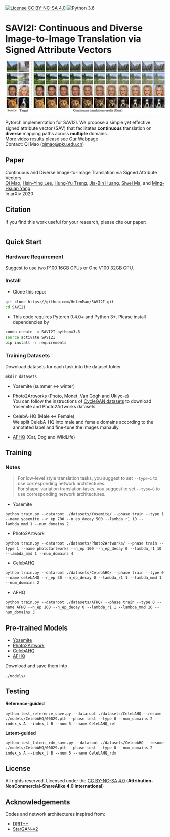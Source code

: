 [![License CC BY-NC-SA 4.0](https://img.shields.io/badge/license-CC4.0-blue.svg)](https://raw.githubusercontent.com/nvlabs/SPADE/master/LICENSE.md)
![Python 3.6](https://img.shields.io/badge/python-3.6-green.svg)

# SAVI2I: Continuous and Diverse Image-to-Image Translation via Signed Attribute Vectors

<img src='imgs/teaser.png' width="1200px">

Pytorch implementation for SAVI2I. We propose a simple yet effective signed attribute vector (SAV) that facilitates **continuous** translation on **diverse** mapping paths across **multiple** domains. 
<br>
More video results please see [Our Webpage](https://helenmao.github.io/SAVI2I/)
<br>
Contact: Qi Mao (qimao@pku.edu.cn)

## Paper
Continuous and Diverse Image-to-Image Translation via Signed Attribute Vectors<br>
[Qi Mao](https://sites.google.com/view/qi-mao/), [Hsin-Ying Lee](https://research.snap.com/team/hsin-ying-lee/), [Hung-Yu Tseng](https://sites.google.com/site/hytseng0509/), [Jia-Bin Huang](https://filebox.ece.vt.edu/~jbhuang/), [Siwei Ma](https://scholar.google.com/citations?user=y3YqlaUAAAAJ&hl=zh-CN), and [Ming-Hsuan Yang](http://faculty.ucmerced.edu/mhyang/)<br>
In arXiv 2020

## Citation
If you find this work useful for your research, please cite our paper:

```

```

## Quick Start


### Hardware Requirement
Suggest to use two P100 16GB GPUs or One V100 32GB GPU.


### Install
- Clone this repo:
```bash
git clone https://github.com/HelenMao/SAVI2I.git
cd SAVI2I
```
- This code requires Pytorch 0.4.0+ and Python 3+. Please install dependencies by
```bash
conda create -n SAVI2I python=3.6
source activate SAVI2I
pip install -r requirements 
```

### Training Datasets
Download datasets for each task into the dataset folder
```
mkdir datasets
```
- Yosemite  (summer <-> winter) 
- Photo2Artworks (Photo, Monet, Van Gogh and Ukiyo-e) <br>
You can follow the instructions of [CycleGAN datasets](https://github.com/junyanz/pytorch-CycleGAN-and-pix2pix/blob/master/docs/datasets.md) to download Yosemite and Photo2Artworks datasets.

- CelebA-HQ (Male  <-> Female)  <br> 
We split CelebA-HQ into male and female domains according to the annotated label and fine-tune the images manaully. 
- [AFHQ](https://github.com/clovaai/stargan-v2/blob/master/README.md#animal-faces-hq-dataset-afhq)  (Cat, Dog and WildLife)

## Training

### Notes
> For low-level style translation tasks, you suggest to set ```--type=1``` to use corresponding network architectures. <br>
> For shape-variation translation tasks, you suggest to set ```--type=0``` to use corresponding network architectures.


- Yosemite
```
python train.py --dataroot ./datasets/Yosemite/ --phase train --type 1 --name yosemite --n_ep 700 --n_ep_decay 500 --lambda_r1 10 --lambda_mmd 1 --num_domains 2
```
- Photo2Artwork
```
python train.py --dataroot ./datasets/Photo2Artworks/ --phase train --type 1 --name photo2artworks --n_ep 100 --n_ep_decay 0 --lambda_r1 10 --lambda_mmd 1 --num_domains 4
```
- CelebAHQ
```
python train.py --dataroot ./datasets/CelebAHQ/ --phase train --type 0 --name celebAHQ --n_ep 30 --n_ep_decay 0 --lambda_r1 1 --lambda_mmd 1 --num_domains 2
```
- AFHQ
```
python train.py --dataroot ./datasets/AFHQ/ --phase train --type 0 --name AFHQ --n_ep 100 --n_ep_decay 0 --lambda_r1 1 --lambda_mmd 10 --num_domains 3
```


## Pre-trained Models
- [Yosemite](https://drive.google.com/file/d/1relOFLfOW0ACpr_u6DXgll7Qf6sLSstx/view?usp=sharing) 
- [Photo2Artwork](https://drive.google.com/file/d/1B1G_Ml-a0phvBG_ePlbwBOpT4hOk9X9h/view?usp=sharing)
- [CelebAHQ](https://drive.google.com/file/d/1x0sRX-QTQ3z5Eep-ROmX9wcAMHWIBT6j/view?usp=sharing)
- [AFHQ](https://drive.google.com/open?id=1tnDDolN-OMLG4BUNB6rPIjSXoP2FbXgw)

Download and save them into 
```
./models/
```

## Testing 
**Reference-guided**
```
python test_reference_save.py --dataroot ./datasets/CelebAHQ --resume ./models/CelebAHQ/00029.pth --phase test --type 0 --num_domains 2 --index_s A --index_t B --num 5 --name CelebAHQ_ref  
```
**Latent-guided** 
```
python test_latent_rdm_save.py --dataroot ./datasets/CelebAHQ --resume ./models/CelebAHQ/00029.pth --phase test --type 0 --num_domains 2 --index_s A --index_t B --num 5 --name CelebAHQ_rdm  
```


## License
All rights reserved.
Licensed under the [CC BY-NC-SA 4.0](https://creativecommons.org/licenses/by-nc-sa/4.0/legalcode) (**Attribution-NonCommercial-ShareAlike 4.0 International**)

## Acknowledgements
Codes and network architectures inspired from: <br>
- [DRIT++](https://github.com/HsinYingLee/MDMM)
- [StarGAN-v2](https://github.com/clovaai/stargan-v2)


